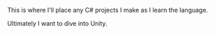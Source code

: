 This is where I'll place any C# projects I make as I learn the language.

Ultimately I want to dive into Unity.
